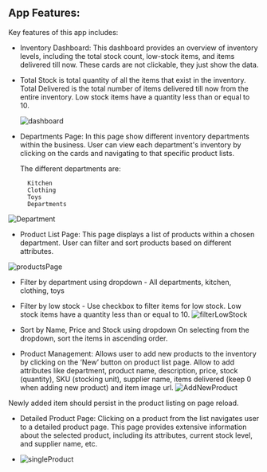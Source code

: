 ## App Features:

Key features of this app includes:

- Inventory Dashboard: This dashboard provides an overview of inventory levels, including the total stock count, low-stock items, and items delivered till now. These cards are not clickable, they just show the data.

- Total Stock is total quantity of all the items that exist in the inventory.
  Total Delivered is the total number of items delivered till now from the entire inventory.
  Low stock items have a quantity less than or equal to 10.
  
  ![dashboard](https://github.com/arpit0498/inventory-management/assets/32380690/3c362a27-4932-443f-b7b9-4c99026872a3)


- Departments Page: In this page show different inventory departments within the business. User can view each department's inventory by clicking on the cards and navigating to that specific product lists.

  The different departments are:

        Kitchen
        Clothing
        Toys
        Departments

![Department](https://github.com/arpit0498/inventory-management/assets/32380690/6bbfacab-e486-43b5-9e39-032afd6ed6ca)

- Product List Page: This page displays a list of products within a chosen department. User can filter and sort products based on different attributes.

![productsPage](https://github.com/arpit0498/inventory-management/assets/32380690/73336f45-8811-4420-9bf2-522a9642c329)


- Filter by department using dropdown - All departments, kitchen, clothing, toys

- Filter by low stock - Use checkbox to filter items for low stock. Low stock items have a quantity less than or equal to 10. 
![filterLowStock](https://github.com/arpit0498/inventory-management/assets/32380690/6110b80f-7075-49bf-9763-0268cb9245b3)

  

- Sort by Name, Price and Stock using dropdown On selecting from the dropdown, sort the items in ascending order.

- Product Management: Allows user to add new products to the inventory by clicking on the ‘New’ button on product list page. Allow to add attributes like department, product name, description, price, stock (quantity), SKU (stocking unit), supplier name, items delivered (keep 0 when adding new product) and item image url.
![AddNewProduct](https://github.com/arpit0498/inventory-management/assets/32380690/641fe195-d73a-4e65-9b51-70ab10ce1680)

Newly added item should persist in the product listing on page reload.

- Detailed Product Page: Clicking on a product from the list navigates user to a detailed product page. This page provides extensive information about the selected product, including its attributes, current stock level, and supplier name, etc.

- ![singleProduct](https://github.com/arpit0498/inventory-management/assets/32380690/920d6e95-5063-41f7-abdf-ca3f11e78ab1)

